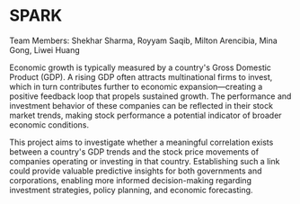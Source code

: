 # SPARK

Team Members: Shekhar Sharma, Royyam Saqib, Milton Arencibia, Mina Gong, Liwei Huang

Economic growth is typically measured by a country's Gross Domestic Product (GDP). A rising GDP often attracts multinational firms to invest, which in turn contributes further to economic expansion—creating a positive feedback loop that propels sustained growth. The performance and investment behavior of these companies can be reflected in their stock market trends, making stock performance a potential indicator of broader economic conditions.

This project aims to investigate whether a meaningful correlation exists between a country's GDP trends and the stock price movements of companies operating or investing in that country. Establishing such a link could provide valuable predictive insights for both governments and corporations, enabling more informed decision-making regarding investment strategies, policy planning, and economic forecasting.
